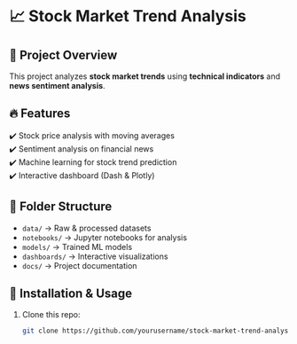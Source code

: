 # 📈 Stock Market Trend Analysis

## 📌 Project Overview
This project analyzes **stock market trends** using **technical indicators** and **news sentiment analysis**.

## 🔥 Features
✔️ Stock price analysis with moving averages  
✔️ Sentiment analysis on financial news  
✔️ Machine learning for stock trend prediction  
✔️ Interactive dashboard (Dash & Plotly)

## 📂 Folder Structure
- `data/` → Raw & processed datasets  
- `notebooks/` → Jupyter notebooks for analysis  
- `models/` → Trained ML models  
- `dashboards/` → Interactive visualizations  
- `docs/` → Project documentation  

## 🚀 Installation & Usage
1. Clone this repo:  
   ```bash
   git clone https://github.com/yourusername/stock-market-trend-analysis.git
